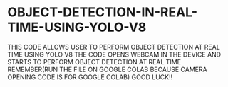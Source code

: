 # OBJECT-DETECTION-IN-REAL-TIME-USING-YOLO-V8
THIS CODE ALLOWS USER TO PERFORM OBJECT DETECTION AT REAL TIME USING YOLO V8
THE CODE OPENS WEBCAM IN THE DEVICE AND STARTS TO PERFORM OBJECT DETECTION AT REAL TIME
REMEMBER(RUN THE FILE ON GOOGLE COLAB BECAUSE CAMERA OPENING CODE IS FOR GOOGLE COLAB)
GOOD LUCK!!

